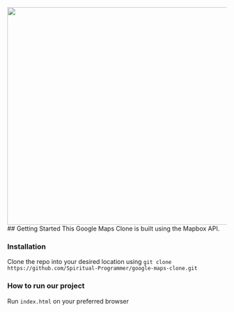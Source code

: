 <img src="https://spiritual-programmer.github.io/images/googlemapsCloneGif.gif" width="1000" height="500" >
## Getting Started
This Google Maps Clone is built using the Mapbox API.

### Installation

Clone the repo into your desired location using `git clone https://github.com/Spiritual-Programmer/google-maps-clone.git`

### How to run our project

Run `index.html` on your preferred browser
